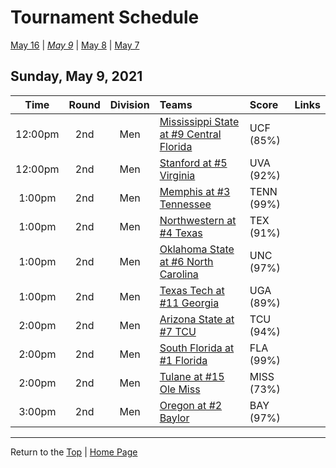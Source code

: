 <a name="top"></a>  

# Tournament Schedule  

[May 16](./05-16.md) &#124; *[May 9](./05-09.md)* &#124; [May 8](./05-08.md) &#124; [May 7](./05-07.md)  

## Sunday, May 9, 2021  

| **Time** | **Round** | **Division** | **Teams** | **Score** | **Links** |
| :------: | :-------: | :----------: | :-------- | :-------- | :-------- |
| 12:00pm | 2nd | Men | [Mississippi State at #9 Central Florida](../ncaam/matches/R2_9-12_MSST_vs_UCF.md) | UCF (85%) |  |  
| 12:00pm | 2nd | Men | [Stanford at #5 Virginia](../ncaam/matches/R2_17-20_STAN_vs_UVA.md) | UVA (92%) |  |  
| 1:00pm | 2nd | Men | [Memphis at #3 Tennessee](../ncaam/matches/R2_33-36_MEM_vs_TENN.md) | TENN (99%) |  |  
| 1:00pm | 2nd | Men | [Northwestern at #4 Texas](../ncaam/matches/R2_29-32_NW_vs_TEX.md) | TEX (91%) |  |  
| 1:00pm | 2nd | Men | [Oklahoma State at #6 North Carolina](../ncaam/matches/R2_45-48_OKST_vs_UNC.md) | UNC (97%) |  |  
| 1:00pm | 2nd | Men | [Texas Tech at #11 Georgia](../ncaam/matches/R2_41-44_TTU_vs_UGA.md) | UGA (89%) |  |  
| 2:00pm | 2nd | Men | [Arizona State at #7 TCU](../ncaam/matches/R2_49-52_AZST_vs_TCU.md) | TCU (94%) |  |  
| 2:00pm | 2nd | Men | [South Florida at #1 Florida](../ncaam/matches/R2_1-4_USF_vs_FLA.md) | FLA (99%) |  |  
| 2:00pm | 2nd | Men | [Tulane at #15 Ole Miss](../ncaam/matches/R2_57-60_TULN_vs_MISS.md) | MISS (73%) |  |  
| 3:00pm | 2nd | Men | [Oregon at #2 Baylor](../ncaam/matches/R2_61-64_ORE_vs_BAY.md) | BAY (97%) |  |  
------

Return to the [Top](#top) &#124; [Home Page](../../index.md)